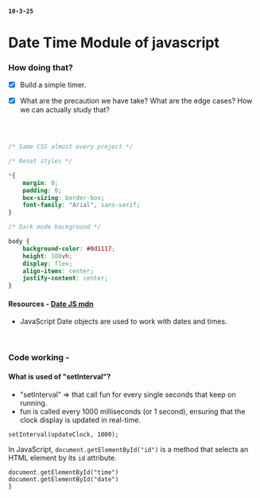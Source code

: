 #### `10-3-25`

# Date Time Module of javascript

### How doing that?
- [x] Build a simple timer.
- [x] What are the precaution we have take? What are the edge cases? How we can actually study that?


<br>


```CSS

/* Same CSS almost every project */

/* Reset styles */

*{
	margin: 0;
	padding: 0;
	box-sizing: border-box;
	font-family: "Arial", sans-serif;
}

/* Dark mode background */

body {
	background-color: #0d1117;
	height: 100vh;
	display: flex;
	align-items: center;
	justify-content: center;
}
```

#### Resources - [Date JS mdn](https://developer.mozilla.org/en-US/docs/Web/JavaScript/Reference/Global_Objects/Date)
- JavaScript Date objects are used to work with dates and times.

<br> 

### Code working -


#### What is used of "setInterval"?
- "setInterval" => that call fun for every single seconds that keep on running.
- fun is called every 1000 milliseconds (or 1 second), ensuring that the clock display is updated in real-time.
```JS
setInterval(updateClock, 1000);
```

In JavaScript, `document.getElementById("id")` is a method that selects an HTML element by its `id` attribute.
```JS
document.getElementById("time")
document.getElementById("date")
}
```
